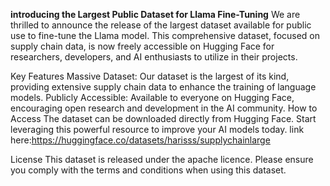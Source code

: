 **introducing the Largest Public Dataset for Llama Fine-Tuning**
We are thrilled to announce the release of the largest dataset available for public use to fine-tune the Llama model. This comprehensive dataset, focused on supply chain data, is now freely accessible on Hugging Face for researchers, developers, and AI enthusiasts to utilize in their projects.

Key Features
Massive Dataset: Our dataset is the largest of its kind, providing extensive supply chain data to enhance the training of language models.
Publicly Accessible: Available to everyone on Hugging Face, encouraging open research and development in the AI community.
How to Access
The dataset can be downloaded directly from Hugging Face. Start leveraging this powerful resource to improve your AI models today.
link here:https://huggingface.co/datasets/harisss/supplychainlarge

License
This dataset is released under the apache licence. Please ensure you comply with the terms and conditions when using this dataset.

